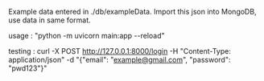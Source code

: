 Example data entered in ./db/exampleData.
Import this json into MongoDB, use data in same format.

usage : "python -m uvicorn main:app --reload"

testing : curl -X POST http://127.0.0.1:8000/login -H "Content-Type: application/json" -d "{\"email\": \"example@gmail.com\", \"password\": \"pwd123\"}"